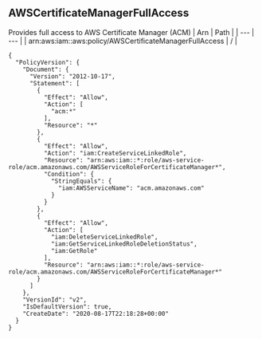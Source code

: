 
## AWSCertificateManagerFullAccess
Provides full access to AWS Certificate Manager (ACM)
| Arn | Path |
| --- | --- |
| arn:aws:iam::aws:policy/AWSCertificateManagerFullAccess | / |
```
{
  "PolicyVersion": {
    "Document": {
      "Version": "2012-10-17",
      "Statement": [
        {
          "Effect": "Allow",
          "Action": [
            "acm:*"
          ],
          "Resource": "*"
        },
        {
          "Effect": "Allow",
          "Action": "iam:CreateServiceLinkedRole",
          "Resource": "arn:aws:iam::*:role/aws-service-role/acm.amazonaws.com/AWSServiceRoleForCertificateManager*",
          "Condition": {
            "StringEquals": {
              "iam:AWSServiceName": "acm.amazonaws.com"
            }
          }
        },
        {
          "Effect": "Allow",
          "Action": [
            "iam:DeleteServiceLinkedRole",
            "iam:GetServiceLinkedRoleDeletionStatus",
            "iam:GetRole"
          ],
          "Resource": "arn:aws:iam::*:role/aws-service-role/acm.amazonaws.com/AWSServiceRoleForCertificateManager*"
        }
      ]
    },
    "VersionId": "v2",
    "IsDefaultVersion": true,
    "CreateDate": "2020-08-17T22:18:28+00:00"
  }
}
```
